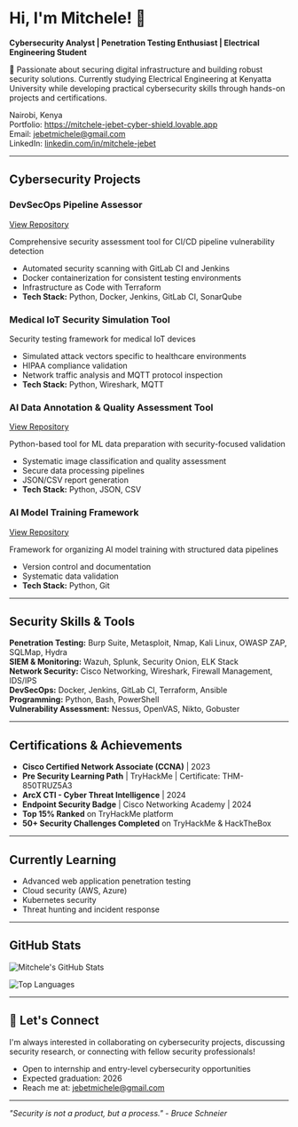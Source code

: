 # Hi, I'm Mitchele! 👋

**Cybersecurity Analyst | Penetration Testing Enthusiast | Electrical Engineering Student**

🔐 Passionate about securing digital infrastructure and building robust security solutions. Currently studying Electrical Engineering at Kenyatta University while developing practical cybersecurity skills through hands-on projects and certifications.

 Nairobi, Kenya  
 Portfolio: https://mitchele-jebet-cyber-shield.lovable.app                                                   
 Email: jebetmichele@gmail.com  
 LinkedIn: [linkedin.com/in/mitchele-jebet](https://linkedin.com/in/mitchele-jebet)

---

##  Cybersecurity Projects

### **DevSecOps Pipeline Assessor** 
[View Repository](https://github.com/Girlweb/devsecops-pipeline-assessor)

Comprehensive security assessment tool for CI/CD pipeline vulnerability detection
- Automated security scanning with GitLab CI and Jenkins
- Docker containerization for consistent testing environments
- Infrastructure as Code with Terraform
- **Tech Stack:** Python, Docker, Jenkins, GitLab CI, SonarQube

### **Medical IoT Security Simulation Tool**
Security testing framework for medical IoT devices
- Simulated attack vectors specific to healthcare environments
- HIPAA compliance validation
- Network traffic analysis and MQTT protocol inspection
- **Tech Stack:** Python, Wireshark, MQTT

### **AI Data Annotation & Quality Assessment Tool**
[View Repository](https://github.com/Girlweb/ai-data-annotation-tool)

Python-based tool for ML data preparation with security-focused validation
- Systematic image classification and quality assessment
- Secure data processing pipelines
- JSON/CSV report generation
- **Tech Stack:** Python, JSON, CSV

### **AI Model Training Framework**
[View Repository](https://github.com/Girlweb/ai-model-training-framework)

Framework for organizing AI model training with structured data pipelines
- Version control and documentation
- Systematic data validation
- **Tech Stack:** Python, Git

---

##  Security Skills & Tools

**Penetration Testing:** Burp Suite, Metasploit, Nmap, Kali Linux, OWASP ZAP, SQLMap, Hydra  
**SIEM & Monitoring:** Wazuh, Splunk, Security Onion, ELK Stack  
**Network Security:** Cisco Networking, Wireshark, Firewall Management, IDS/IPS  
**DevSecOps:** Docker, Jenkins, GitLab CI, Terraform, Ansible  
**Programming:** Python, Bash, PowerShell  
**Vulnerability Assessment:** Nessus, OpenVAS, Nikto, Gobuster

---

##  Certifications & Achievements

-  **Cisco Certified Network Associate (CCNA)** | 2023
-  **Pre Security Learning Path** | TryHackMe | Certificate: THM-850TRUZ5A3
-  **ArcX CTI - Cyber Threat Intelligence** | 2024
-  **Endpoint Security Badge** | Cisco Networking Academy | 2024
-  **Top 15% Ranked** on TryHackMe platform
-  **50+ Security Challenges Completed** on TryHackMe & HackTheBox

---

##  Currently Learning

- Advanced web application penetration testing
- Cloud security (AWS, Azure)
- Kubernetes security
- Threat hunting and incident response

---

##  GitHub Stats

![Mitchele's GitHub Stats](https://github-readme-stats.vercel.app/api?username=Girlweb&show_icons=true&theme=dark)

![Top Languages](https://github-readme-stats.vercel.app/api/top-langs/?username=Girlweb&layout=compact&theme=dark)

---

## 🤝 Let's Connect

I'm always interested in collaborating on cybersecurity projects, discussing security research, or connecting with fellow security professionals!

-  Open to internship and entry-level cybersecurity opportunities
-  Expected graduation: 2026
-  Reach me at: jebetmichele@gmail.com

---

*"Security is not a product, but a process." - Bruce Schneier*
